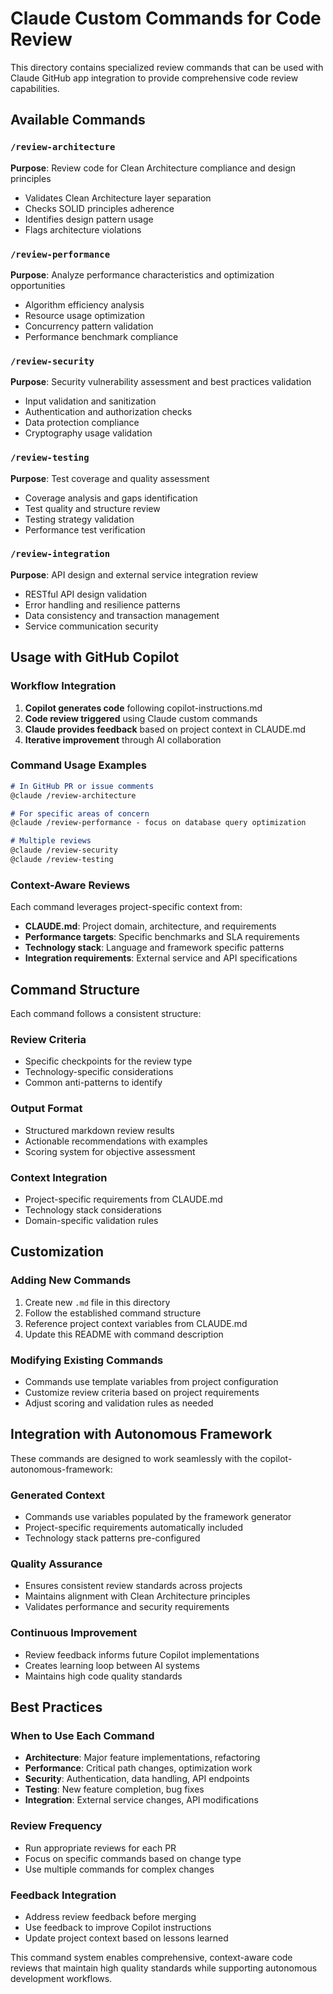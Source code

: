 # Claude Custom Commands for Code Review

This directory contains specialized review commands that can be used with Claude GitHub app integration to provide comprehensive code review capabilities.

## Available Commands

### `/review-architecture`
**Purpose**: Review code for Clean Architecture compliance and design principles
- Validates Clean Architecture layer separation
- Checks SOLID principles adherence
- Identifies design pattern usage
- Flags architecture violations

### `/review-performance`
**Purpose**: Analyze performance characteristics and optimization opportunities
- Algorithm efficiency analysis
- Resource usage optimization
- Concurrency pattern validation
- Performance benchmark compliance

### `/review-security`
**Purpose**: Security vulnerability assessment and best practices validation
- Input validation and sanitization
- Authentication and authorization checks
- Data protection compliance
- Cryptography usage validation

### `/review-testing`
**Purpose**: Test coverage and quality assessment
- Coverage analysis and gaps identification
- Test quality and structure review
- Testing strategy validation
- Performance test verification

### `/review-integration`
**Purpose**: API design and external service integration review
- RESTful API design validation
- Error handling and resilience patterns
- Data consistency and transaction management
- Service communication security

## Usage with GitHub Copilot

### Workflow Integration
1. **Copilot generates code** following copilot-instructions.md
2. **Code review triggered** using Claude custom commands
3. **Claude provides feedback** based on project context in CLAUDE.md
4. **Iterative improvement** through AI collaboration

### Command Usage Examples

```markdown
# In GitHub PR or issue comments
@claude /review-architecture

# For specific areas of concern
@claude /review-performance - focus on database query optimization

# Multiple reviews
@claude /review-security
@claude /review-testing
```

### Context-Aware Reviews
Each command leverages project-specific context from:
- **CLAUDE.md**: Project domain, architecture, and requirements
- **Performance targets**: Specific benchmarks and SLA requirements
- **Technology stack**: Language and framework specific patterns
- **Integration requirements**: External service and API specifications

## Command Structure

Each command follows a consistent structure:

### Review Criteria
- Specific checkpoints for the review type
- Technology-specific considerations
- Common anti-patterns to identify

### Output Format
- Structured markdown review results
- Actionable recommendations with examples
- Scoring system for objective assessment

### Context Integration
- Project-specific requirements from CLAUDE.md
- Technology stack considerations
- Domain-specific validation rules

## Customization

### Adding New Commands
1. Create new `.md` file in this directory
2. Follow the established command structure
3. Reference project context variables from CLAUDE.md
4. Update this README with command description

### Modifying Existing Commands
- Commands use template variables from project configuration
- Customize review criteria based on project requirements
- Adjust scoring and validation rules as needed

## Integration with Autonomous Framework

These commands are designed to work seamlessly with the copilot-autonomous-framework:

### Generated Context
- Commands use variables populated by the framework generator
- Project-specific requirements automatically included
- Technology stack patterns pre-configured

### Quality Assurance
- Ensures consistent review standards across projects
- Maintains alignment with Clean Architecture principles
- Validates performance and security requirements

### Continuous Improvement
- Review feedback informs future Copilot implementations
- Creates learning loop between AI systems
- Maintains high code quality standards

## Best Practices

### When to Use Each Command
- **Architecture**: Major feature implementations, refactoring
- **Performance**: Critical path changes, optimization work
- **Security**: Authentication, data handling, API endpoints
- **Testing**: New feature completion, bug fixes
- **Integration**: External service changes, API modifications

### Review Frequency
- Run appropriate reviews for each PR
- Focus on specific commands based on change type
- Use multiple commands for complex changes

### Feedback Integration
- Address review feedback before merging
- Use feedback to improve Copilot instructions
- Update project context based on lessons learned

This command system enables comprehensive, context-aware code reviews that maintain high quality standards while supporting autonomous development workflows.